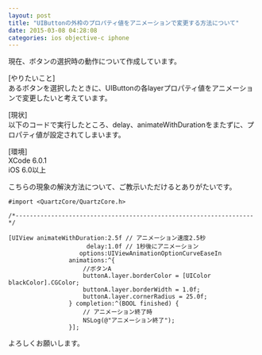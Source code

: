 ```yaml
---
layout: post
title: "UIButtonの外枠のプロパティ値をアニメーションで変更する方法について"
date: 2015-03-08 04:28:08
categories: ios objective-c iphone
---
```

<p>現在、ボタンの選択時の動作について作成しています。</p>

<p>[やりたいこと]<br>
あるボタンを選択したときに、UIButtonの各layerプロパティ値をアニメーションで変更したいと考えています。</p>

<p>[現状]<br>
以下のコードで実行したところ、delay、animateWithDurationをまたずに、プロパティ値が設定されてしまいます。</p>

<p>[環境]<br>
XCode 6.0.1<br>
iOS   6.0以上</p>

<p>こちらの現象の解決方法について、ご教示いただけるとありがたいです。</p>

<pre><code>#import &lt;QuartzCore/QuartzCore.h&gt;

/*-------------------------------------------------------------------*/

[UIView animateWithDuration:2.5f // アニメーション速度2.5秒
                      delay:1.0f // 1秒後にアニメーション
                    options:UIViewAnimationOptionCurveEaseIn
                 animations:^{
                     //ボタンA
                     buttonA.layer.borderColor = [UIColor blackColor].CGColor;
                     buttonA.layer.borderWidth = 1.0f;
                     buttonA.layer.cornerRadius = 25.0f;
                 } completion:^(BOOL finished) {
                     // アニメーション終了時
                     NSLog(@"アニメーション終了");
                 }];
</code></pre>

<p>よろしくお願いします。</p>
